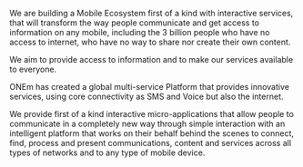We are building a Mobile Ecosystem first of a kind with interactive services, that will transform the way people communicate and get access to information on any mobile, including the 3 billion people who have no access to internet, who have no way to share nor create their own content.

We aim to provide access to information and to make our services available to everyone.

ONEm has created a global multi-service Platform that provides innovative services, using core connectivity as SMS and Voice but also the internet.

We provide first of a kind interactive micro-applications that allow people to communicate in a completely new way through simple interaction with an intelligent platform that works on their behalf behind the scenes to connect, find, process and present communications, content and services across all types of networks and to any type of mobile device. 
